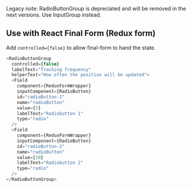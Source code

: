 Legacy note: RadioButtonGroup is depreciated and will be removed in the next versions. Use InputGroup instead.

## Use with React Final Form (Redux form)

Add `controlled={false}` to allow final-form to hand the state.

```js
<RadioButtonGroup
  controlled={false}
  labelText="Tracking frequency"
  helperText="How often the position will be updated">
  <Field
    component={ReduxFormWrapper}
    inputComponent={RadioButton}
    id="radioButton-1"
    name="radioButton"
    value={5}
    labelText="Radiobutton 1"
    type="radio"
  />
  <Field
    component={ReduxFormWrapper}
    inputComponent={RadioButton}
    id="radioButton-2"
    name="radioButton"
    value={10}
    labelText="Radiobutton 2"
    type="radio"
  />
</RadioButtonGroup>
```
